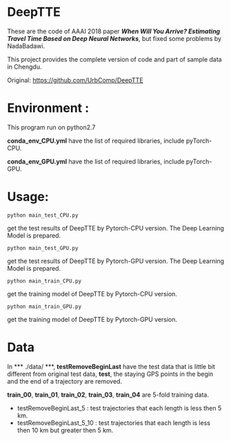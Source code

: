 # DeepTTE

These are the code of AAAI 2018 paper ***When Will You Arrive? Estimating Travel Time Based on Deep Neural Networks***, but fixed some problems by NadaBadawi.

This project provides the complete version of code and part of sample data in Chengdu.

Original: https://github.com/UrbComp/DeepTTE

# Environment :

This program run on python2.7 

**conda_env_CPU.yml** have the list of required libraries, include pyTorch-CPU.

**conda_env_GPU.yml** have the list of required libraries, include pyTorch-GPU.


# Usage:

```
python main_test_CPU.py
```
get the test results of DeepTTE by Pytorch-CPU version. The Deep Learning Model is prepared.


```
python main_test_GPU.py
```
get the test results of DeepTTE by Pytorch-GPU version. The Deep Learning Model is prepared.


```
python main_train_CPU.py
```
get the training model of DeepTTE by Pytorch-CPU version.


```
python main_train_GPU.py
```
get the training model of DeepTTE by Pytorch-GPU version.


# Data

In *** ./data/ ***, **testRemoveBeginLast** have the test data that is little bit different from original test data, **test**, the staying GPS points in the begin and the end of a trajectory are removed. 

**train_00**, **train_01**, **train_02**, **train_03**, **train_04** are 5-fold training data.

* testRemoveBeginLast_5 : test trajectories that each length is less then 5 km.
* testRemoveBeginLast_5_10 : test trajectories that each length is less then 10 km but greater then 5 km.
